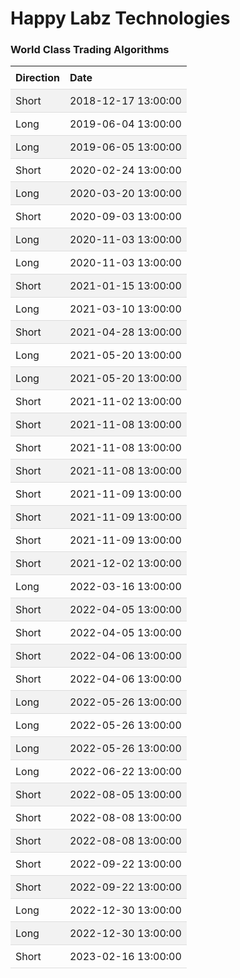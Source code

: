 
<style>
.hits {
            border-collapse: collapse;
            width: 100%;
        }
        .hits th, td {
            padding: 8px;
            text-align: left;
            border-bottom: 1px solid #ddd;
        }
        .hits tr:nth-child(even) {
            background-color: #f2f2f2;
        }
</style>
    
# Happy Labz Technologies

### World Class Trading Algorithms
    
<table class="hits">
    <tr>
        <th>Direction</th>
        <th>Date</th>
      </tr>
    <tr>
        <td>Short</td>
        <td>2018-12-17 13:00:00</td>
    </tr>
    <tr>
        <td>Long</td>
        <td>2019-06-04 13:00:00</td>
    </tr>
    <tr>
        <td>Long</td>
        <td>2019-06-05 13:00:00</td>
    </tr>
    <tr>
        <td>Short</td>
        <td>2020-02-24 13:00:00</td>
    </tr>
    <tr>
        <td>Long</td>
        <td>2020-03-20 13:00:00</td>
    </tr>
    <tr>
        <td>Short</td>
        <td>2020-09-03 13:00:00</td>
    </tr>
    <tr>
        <td>Long</td>
        <td>2020-11-03 13:00:00</td>
    </tr>
    <tr>
        <td>Long</td>
        <td>2020-11-03 13:00:00</td>
    </tr>
    <tr>
        <td>Short</td>
        <td>2021-01-15 13:00:00</td>
    </tr>
    <tr>
        <td>Long</td>
        <td>2021-03-10 13:00:00</td>
    </tr>
    <tr>
        <td>Short</td>
        <td>2021-04-28 13:00:00</td>
    </tr>
    <tr>
        <td>Long</td>
        <td>2021-05-20 13:00:00</td>
    </tr>
    <tr>
        <td>Long</td>
        <td>2021-05-20 13:00:00</td>
    </tr>
    <tr>
        <td>Short</td>
        <td>2021-11-02 13:00:00</td>
    </tr>
    <tr>
        <td>Short</td>
        <td>2021-11-08 13:00:00</td>
    </tr>
    <tr>
        <td>Short</td>
        <td>2021-11-08 13:00:00</td>
    </tr>
    <tr>
        <td>Short</td>
        <td>2021-11-08 13:00:00</td>
    </tr>
    <tr>
        <td>Short</td>
        <td>2021-11-09 13:00:00</td>
    </tr>
    <tr>
        <td>Short</td>
        <td>2021-11-09 13:00:00</td>
    </tr>
    <tr>
        <td>Short</td>
        <td>2021-11-09 13:00:00</td>
    </tr>
    <tr>
        <td>Short</td>
        <td>2021-12-02 13:00:00</td>
    </tr>
    <tr>
        <td>Long</td>
        <td>2022-03-16 13:00:00</td>
    </tr>
    <tr>
        <td>Short</td>
        <td>2022-04-05 13:00:00</td>
    </tr>
    <tr>
        <td>Short</td>
        <td>2022-04-05 13:00:00</td>
    </tr>
    <tr>
        <td>Short</td>
        <td>2022-04-06 13:00:00</td>
    </tr>
    <tr>
        <td>Short</td>
        <td>2022-04-06 13:00:00</td>
    </tr>
    <tr>
        <td>Long</td>
        <td>2022-05-26 13:00:00</td>
    </tr>
    <tr>
        <td>Long</td>
        <td>2022-05-26 13:00:00</td>
    </tr>
    <tr>
        <td>Long</td>
        <td>2022-05-26 13:00:00</td>
    </tr>
    <tr>
        <td>Long</td>
        <td>2022-06-22 13:00:00</td>
    </tr>
    <tr>
        <td>Short</td>
        <td>2022-08-05 13:00:00</td>
    </tr>
    <tr>
        <td>Short</td>
        <td>2022-08-08 13:00:00</td>
    </tr>
    <tr>
        <td>Short</td>
        <td>2022-08-08 13:00:00</td>
    </tr>
    <tr>
        <td>Short</td>
        <td>2022-09-22 13:00:00</td>
    </tr>
    <tr>
        <td>Short</td>
        <td>2022-09-22 13:00:00</td>
    </tr>
    <tr>
        <td>Long</td>
        <td>2022-12-30 13:00:00</td>
    </tr>
    <tr>
        <td>Long</td>
        <td>2022-12-30 13:00:00</td>
    </tr>
    <tr>
        <td>Short</td>
        <td>2023-02-16 13:00:00</td>
    </tr>
    
</table>